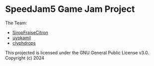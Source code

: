 # SpeedJam5 Game Jam Project

The Team:
- [SiropFraiseCitron](https://github.com/SiropFraiseCitron)
- [uyokamil](https://github.com/uyokamil)
- [clyphdrops](github)

This projected is licensed under the GNU General Public License v3.0.
Copyright (c) 2024
